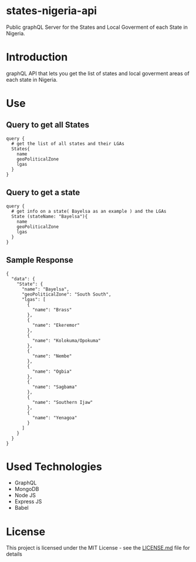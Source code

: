 # states-nigeria-api

Public graphQL Server for the States and Local Goverment of each State in Nigeria.


# Introduction

graphQL API that lets you get the list of states and local goverment areas of each state in Nigeria.


# Use

## Query to get all States

```
query {
  # get the list of all states and their LGAs
  States{
    name
    geoPoliticalZone
    lgas
  }
}
```

## Query to get a state

```
query {
  # get info on a state( Bayelsa as an example ) and the LGAs
  State (stateName: "Bayelsa"){
    name
    geoPoliticalZone
    lgas
  }
}
```
## Sample Response

```
{
  "data": {
    "State": {
      "name": "Bayelsa",
      "geoPoliticalZone": "South South",
      "lgas": [
        {
          "name": "Brass"
        },
        {
          "name": "Ekeremor"
        },
        {
          "name": "Kolokuma/Opokuma"
        },
        {
          "name": "Nembe"
        },
        {
          "name": "Ogbia"
        },
        {
          "name": "Sagbama"
        },
        {
          "name": "Southern Ijaw"
        },
        {
          "name": "Yenagoa"
        }
      ]
    }
  }
}

```


# Used Technologies
* GraphQL
* MongoDB
* Node JS
* Express JS
* Babel


# License

This project is licensed under the MIT License - see the [LICENSE.md](https://opensource.org/licenses/MIT) file for details
